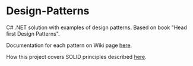 # Design-Patterns
C# .NET solution with examples of design patterns. Based on book "Head first Design Patterns".

Documentation for each pattern on Wiki page [here](https://github.com/Yauheni-Butski/Design-Patterns/wiki/Main).

How this project covers SOLID principles described [here](https://github.com/Yauheni-Butski/Design-Patterns/wiki/Covering-SOLID-principles).
